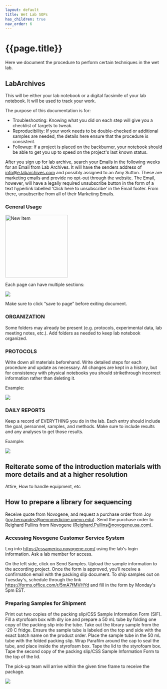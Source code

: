 ```yaml
---
layout: default
title: Wet Lab SOPs
has_children: true
nav_order: 6
---
```


# {{page.title}}

Here we document the procedure to perform certain techniques in the wet lab.

## LabArchives

This will be either your lab notebook or a digital facsimile of your lab notebook. It will be used to track your work.

The purpose of this documentation is for:

* Troubleshooting: Knowing what you did on each step will give you a checklist of targets to tweak.
* Reproducibility: If your work needs to be double-checked or additional samples are needed, the details here ensure that the procedure is consistent.
* Followup: If a project is placed on the backburner, your notebook should be able to get you up to speed on the project's last known status.

After you sign up for lab archive, search your Emails in the following weeks for an Email from Lab Archives. It will have the senders address of info@e.labarchives.com and possibly assigned to an Amy Sutton. These are marketing emails and provide no opt-out through the website. The Email, however, will have a legally required unsubscribe button in the form of a text hyperlink labelled 'Click here to unsubscribe' in the Email footer. From there, unsubscribe from all of their Marketing Emails.

### General Usage

<img src="/lab-manual/assets/images/NewItemLabArchiveNotebook.png" alt="New Item" width="200"/>

Each page can have multiple sections:

![](/lab-manual/assets/images/NewSectionInPageLabArchiveNotebook.png)

Make sure to click “save to page” before exiting document.

### ORGANIZATION

Some folders may already be present (e.g. protocols, experimental data, lab meeting notes, etc.).
Add folders as needed to keep lab notebook organized.

### PROTOCOLS

Write down all materials beforehand.
Write detailed steps for each procedure and update as necessary.
All changes are kept in a history, but for consistency with physical notebooks you should strikethrough incorrect information rather than deleting it.

Example:

![](/lab-manual/assets/images/ExampleProcedureLabArchiveNotebook.png)

### DAILY REPORTS 

Keep a record of EVERYTHING you do in the lab.
Each entry should include the goal, personnel, samples, and methods.
Make sure to include results and any analyses to get those results.

Example:

![](/lab-manual/assets/images/ExampleDailyLogLabArchiveNotebook.png)

## Reiterate some of the introduction materials with more details and at a higher resolution

Attire, How to handle equipment, etc

## How to prepare a library for sequencing

Receive quote from Novogene, and request a purchase order from Joy (joy.hernandez@pennmedicine.upenn.edu).
Send the purchase order to Reighard Pullins from Novogene (Reighard.Pullins@novogeneusa.com).

### Accessing Novogene Customer Service System

Log into https://cssamerica.novogene.com/ using the lab's login information. Ask a lab member for access.

On the left side, click on Send Samples. Upload the sample information to the according project.
Once the form is approved, you’ll receive a confirmation email with the packing slip document.
To ship samples out on Tuesday's, schedule through the link https://forms.office.com/r/5mA7fMVHYd and fill in the form by Monday's 5pm EST.

### Preparing Samples for Shipment

Print out two copies of the packing slip/CSS Sample Information Form (SIF).
Fill a styrofoam box with dry ice and prepare a 50 mL tube by folding one copy of the packing slip into the tube.
Take out the library sample from the -20 C fridge. Ensure the sample tube is labeled on the top and side with the exact batch name on the product order.
Place the sample tube in the 50 mL tube with the folded packing slip.
Wrap Parafilm around the cap to seal the tube, and place inside the styrofoam box.
Tape the lid to the styrofoam box. Tape the second copy of the packing slip/CSS Sample Information Form to the top of the lid.

The pick-up team will arrive within the given time frame to receive the package.

![](/lab-manual/assets/images/NovogeneSamplePackaging.jpg)
